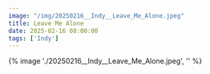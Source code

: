 ```yaml
---
image: "/img/20250216__Indy__Leave_Me_Alone.jpeg"
title: Leave Me Alone 
date: 2025-02-16 08:00:00
tags: ['Indy']
---
```

{% image './20250216__Indy__Leave_Me_Alone.jpeg', '' %}